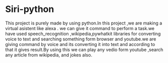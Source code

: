 # Siri-python
This project is purely made by using python.In this project ,we are making a virtual asistent like alexa . we can give it command to perform a task.we have used speech_recognition ,wikipedia,pywhatkit libraries for converting voice to text and searching something form browser and youtube.we are giving command by voice and its converting it into text and according to that it gives result.By using this we can play any vedio form youtube ,search any article from wikipedia, and jokes also.
